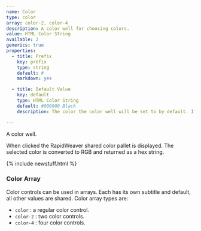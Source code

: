 ```yaml
---
name: Color
type: color
array: color-2, color-4
description: A color well for choosing colors.
value: HTML Color String
available: 2
generics: true
properties:
  - title: Prefix
    key: prefix
    type: string
    default: #
    markdown: yes

  - title: Default Value
    key: default
    type: HTML Color String
    default: #000000 Black
    description: The color the color well will be set to by default. If no color is provided Black will be used

---
```


A color well. 

When clicked the RapidWeaver shared color pallet is displayed. The selected color is converted to RGB and returned as a hex string.



{% include newstuff.html %}
### Color Array

Color controls can be used in arrays.  Each has its own subtitle and default, all other values are shared.  Color array types are:

- `color` : a regular color control.
- `color-2` : two color controls.
- `color-4` : four color controls.
